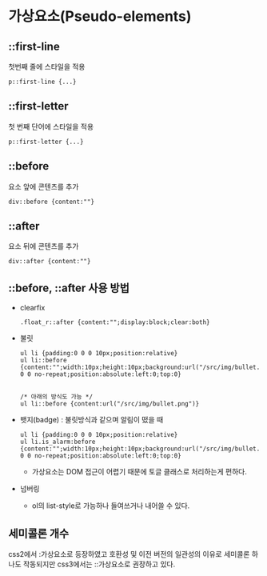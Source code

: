 # 가상요소(Pseudo-elements)

## ::first-line

첫번째 줄에 스타일을 적용
```
p::first-line {...}
```

## ::first-letter
첫 번째 단어에 스타일을 적용

```
p::first-letter {...}
```


## ::before

요소 앞에 콘텐츠를 추가

```
div::before {content:""}
```

## ::after
요소 뒤에 콘텐츠를 추가

```
div::after {content:""}
```

## ::before, ::after 사용 방법

* clearfix
    ```
    .float_r::after {content:"";display:block;clear:both}
    ```


* 불릿

    ```
    ul li {padding:0 0 0 10px;position:relative}
    ul li::before {content:"";width:10px;height:10px;background:url("/src/img/bullet.png") 0 0 no-repeat;position:absolute:left:0;top:0}


    /* 아래의 방식도 가능 */
    ul li::before {content:url("/src/img/bullet.png")}

    ```
    

* 뱃지(badge) : 불릿방식과 같으며 알림이 떴을 때 

    ```
    ul li {padding:0 0 0 10px;position:relative}
    ul li.is_alarm:before {content:"";width:10px;height:10px;background:url("/src/img/bullet.png") 0 0 no-repeat;position:absolute:left:0;top:0}
    ```

    * 가상요소는 DOM 접근이 어렵기 때문에 토글 클래스로 처리하는게 편하다.

* 넘버링
    * ol의 list-style로 가능하나 들여쓰거나 내어쓸 수 있다.



## 세미콜론 개수

css2에서 :가상요소로 등장하였고 호환성 및 이전 버전의 일관성의 이유로 세미콜론 하나도 작동되지만 css3에서는 ::가상요소로 권장하고 있다.




